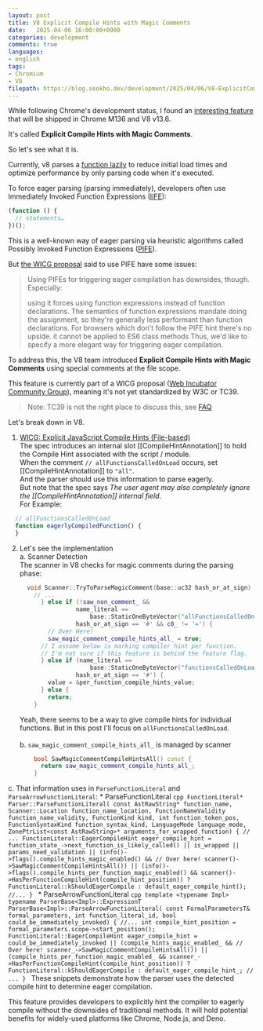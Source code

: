 ```yaml
---
layout: post
title: V8 Explicit Compile Hints with Magic Comments
date:   2025-04-06 16:00:00+0900
categories: development
comments: true
languages:
- english
tags:
- Chromium
- V8
filepath: https://blog.seokho.dev/development/2025/04/06/V8-ExplicitCompileHintsWithMagicComments.html
---
```


While following Chrome's development status, I found an [interesting feature](https://chromestatus.com/feature/5100466238652416) that will be shipped in Chrome M136 and V8 v13.6.

It's called **Explicit Compile Hints with Magic Comments**.

So let's see what it is.


Currently, v8 parses a [function lazily](https://v8.dev/blog/preparser) to reduce initial load times and optimize performance by only parsing code when it's executed.

To force eager parsing (parsing immediately), developers often use Immediately Invoked Function Expressions ([IIFE](https://developer.mozilla.org/en-US/docs/Glossary/IIFE)):
  ```js 
  (function () {
    // statements…
  })();
  ```

This is a well-known way of eager parsing via heuristic algorithms called Possibly Invoked Function Expressions ([PIFE](https://v8.dev/blog/preparser#pife)).

But [the WICG proposal](https://github.com/WICG/explicit-javascript-compile-hints-file-based?tab=readme-ov-file#the-pife-heuristic) said to use PIFE have some issues:

> Using PIFEs for triggering eager compilation has downsides, though. Especially:
>
> using it forces using function expressions instead of function declarations. The semantics of function expressions mandate doing the assignment, so they're generally less performant than function declarations. For browsers which don't follow the PIFE hint there's no upside.
> it cannot be applied to ES6 class methods
> Thus, we'd like to specify a more elegant way for triggering eager compilation.


To address this, the V8 team introduced **Explicit Compile Hints with Magic Comments** using special comments at the file scope. 

This feature is currently part of a WICG proposal ([Web Incubator Community Group](https://wicg.io/)), meaning it's not yet standardized by W3C or TC39.

> Note: TC39 is not the right place to discuss this, see [FAQ](https://github.com/WICG/explicit-javascript-compile-hints-file-based?tab=readme-ov-file#q-why-are-you-not-pursuing-standardizing-the-feature-via-tc39)


Let's break down in V8.

1.  [WICG: Explicit JavaScript Compile Hints (File-based)](https://wicg.github.io/explicit-javascript-compile-hints-file-based/)<br/>
  The spec introduces an internal slot \[[CompileHintAnnotation]] to hold the Compile Hint associated with the script / module.<br/>
  When the comment `// allFunctionsCalledOnLoad` occurs, set \[[CompileHintAnnotation]] to `"all"`. <br/>
  And the parser should use this information to parse eagerly.<br/>
  But note that the spec says *The user agent may also completely ignore the [[CompileHintAnnotation]] internal field.* <br/>
  For Example:
  ```javascript
    // allFunctionsCalledOnLoad
    function eagerlyCompiledFunction() {
    }
  ```
2. Let's see the implementation<br/>
  a. Scanner Detection<br/>
    The scanner in V8 checks for magic comments during the parsing phase:
    ```cpp
      void Scanner::TryToParseMagicComment(base::uc32 hash_or_at_sign) {
        // ...
          } else if (!saw_non_comment_ &&
                    name_literal ==
                        base::StaticOneByteVector("allFunctionsCalledOnLoad") &&
                    hash_or_at_sign == '#' && c0_ != '=') {
            // Over Here!
            saw_magic_comment_compile_hints_all_ = true;
          // I assume below is marking compiler hint per function.
          // I'm not sure if this feature is behind the feature flag.
          } else if (name_literal ==
                        base::StaticOneByteVector("functionsCalledOnLoad") &&
                    hash_or_at_sign == '#') {
            value = &per_function_compile_hints_value;
          } else {
            return;
        }
    ```
    Yeah, there seems to be a way to give compile hints for individual functions. But in this post I'll focus on  `allFunctionsCalledOnLoad`.<br/><br/>
  b. `saw_magic_comment_compile_hints_all_` is managed by scanner
    ```cpp
        bool SawMagicCommentCompileHintsAll() const {
          return saw_magic_comment_compile_hints_all_;
        }
    ```
  c. That information uses in `ParseFunctionLiteral` and `ParseArrowFunctionLiteral`:
    * ParseFunctionLiteral
      ```cpp
      FunctionLiteral* Parser::ParseFunctionLiteral(
          const AstRawString* function_name, Scanner::Location function_name_location,
          FunctionNameValidity function_name_validity, FunctionKind kind,
          int function_token_pos, FunctionSyntaxKind function_syntax_kind,
          LanguageMode language_mode,
          ZonePtrList<const AstRawString>* arguments_for_wrapped_function) {
        // ...
        FunctionLiteral::EagerCompileHint eager_compile_hint =
            function_state_->next_function_is_likely_called() || is_wrapped ||
                    params_need_validation ||
                    (info()->flags().compile_hints_magic_enabled() &&
                    // Over here!
                    scanner()->SawMagicCommentCompileHintsAll()) ||
                    (info()->flags().compile_hints_per_function_magic_enabled() &&
                    scanner()->HasPerFunctionCompileHint(compile_hint_position))
                ? FunctionLiteral::kShouldEagerCompile
                : default_eager_compile_hint();
          //...
        }
      ```
    * ParseArrowFunctionLiteral
      ```cpp
          template <typename Impl>
      typename ParserBase<Impl>::ExpressionT
      ParserBase<Impl>::ParseArrowFunctionLiteral(
          const FormalParametersT& formal_parameters, int function_literal_id,
          bool could_be_immediately_invoked) {
        //...
        int compile_hint_position = formal_parameters.scope->start_position();
        FunctionLiteral::EagerCompileHint eager_compile_hint =
            could_be_immediately_invoked ||
                    (compile_hints_magic_enabled_ &&
                    // Over here!
                    scanner_->SawMagicCommentCompileHintsAll()) ||
                    (compile_hints_per_function_magic_enabled_ &&
                    scanner_->HasPerFunctionCompileHint(compile_hint_position))
                ? FunctionLiteral::kShouldEagerCompile
                : default_eager_compile_hint_;
        // ...
        }
      ```
    These snippets demonstrate how the parser uses the detected compile hint to determine eager compilation.

This feature provides developers to explicitly hint the compiler to eagerly compile without the downsides of traditional methods. It will hold potential benefits for widely-used platforms like Chrome, Node.js, and Deno.
